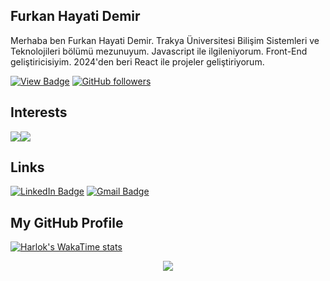 ## Furkan Hayati Demir

Merhaba ben Furkan Hayati Demir. Trakya Üniversitesi Bilişim Sistemleri ve Teknolojileri bölümü mezunuyum. Javascript ile ilgileniyorum. Front-End geliştiricisiyim. 2024'den beri React ile projeler geliştiriyorum. 

[![View Badge](https://komarev.com/ghpvc/?username=furkanhdemir&color=green)]() 
[![GitHub followers](https://img.shields.io/github/followers/furkanhdemir.svg?style=social&label=Follow)](https://github.com/furkanhdemir?tab=followers)

## Interests

<img src="https://www.vectorlogo.zone/logos/javascript/javascript-horizontal.svg" /><img src="https://www.vectorlogo.zone/logos/reactjs/reactjs-ar21.svg">

## Links
[![LinkedIn Badge](https://img.shields.io/badge/FurkanHayatiDemir-blue?style=for-the-badge&logo=linkedin)](https://www.linkedin.com/in/furkan-demir-a22844194/)
[![Gmail Badge](https://img.shields.io/badge/furkanhd22@gmail.com-red?style=for-the-badge&logo=Gmail&logoColor=white)](mailto:furkanhd22@gmail.com)

## My GitHub Profile
[![Harlok's WakaTime stats](https://github-readme-stats.vercel.app/api/wakatime?username=furkanhdemir)](https://github.com/furkanhdemir/github-README.md)
<p align="center"> <img src="https://github-readme-stats.vercel.app/api/top-langs/?username=furkanhdemir&layout=compact" />
</p
